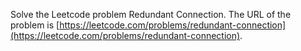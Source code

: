 Solve the Leetcode problem Redundant Connection.
The URL of the problem is [https://leetcode.com/problems/redundant-connection](https://leetcode.com/problems/redundant-connection).
